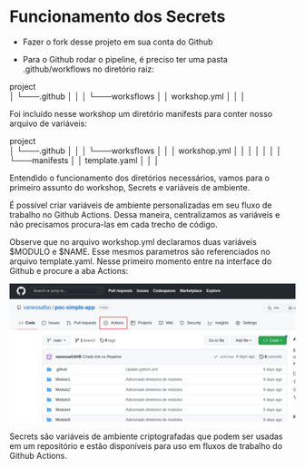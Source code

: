 # Funcionamento dos Secrets

- Fazer o fork desse projeto em sua conta do Github

- Para o Github rodar o pipeline, é preciso ter uma pasta .github/workflows no diretório raiz:

project   
│
└───.github
│   │
│   └───worksflows
│       │   workshop.yml
│       │
│   


Foi incluído nesse workshop um diretório manifests para conter nosso arquivo de variáveis:

project   
│
└───.github
│   │
│   └───worksflows
│   │   │   workshop.yml
│   │   │
│   │   │
│   └───manifests
│       │   template.yaml
│       │
│  

Entendido o funcionamento dos diretórios necessários, vamos para o primeiro assunto do workshop, Secrets e variáveis de ambiente.

É possível criar variáveis de ambiente personalizadas em seu fluxo de trabalho no Github Actions. Dessa maneira, centralizamos as variáveis e não precisamos procura-las em cada trecho de código.

Observe que no arquivo workshop.yml declaramos duas variáveis $MODULO e $NAME. Esse mesmos parametros são referenciados no arquivo template.yaml. Nesse primeiro momento entre na interface do Github e procure a aba Actions:

![](images/m1-1.jpeg)






Secrets são variáveis de ambiente criptografadas que podem ser usadas em um repositório e estão disponíveis para uso em fluxos de trabalho do Github Actions.